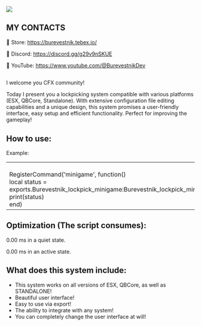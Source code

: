 <div><img src='[https://forum.cfx.re/uploads/default/original/5X/1/d/3/d/1d3ddc3f49ba1bf8cd6957664b74f84154a0d7f3.jpeg](https://forum.cfx.re/uploads/default/original/4X/9/1/0/910217f9219153d871ad5105d54ab25f4d806299.jpeg)'/> 

## MY CONTACTS

:shopping_cart: Store: https://burevestnik.tebex.io/

:mega: Discord: https://discord.gg/g29v9nSKUE

:movie_camera: YouTube: https://www.youtube.com/@BurevestnikDev

##

I welcome you CFX community!

Today I present you a lockpicking system compatible with various platforms (ESX, QBCore, Standalone). With extensive configuration file editing capabilities and a unique design, this system promises a user-friendly interface, easy setup and efficient functionality. Perfect for improving the gameplay!

## How to use:

Example:

<table><tr><td>
<br>RegisterCommand('minigame', function()
    <br>local status = exports.Burevestnik_lockpick_minigame:Burevestnik_lockpick_minigame_start()
    <br>print(status)
<br>end)
</td></tr></table>

## Optimization (The script consumes):

0.00 ms in a quiet state.

0.00 ms in an active state.

## What does this system include:

* This system works on all versions of ESX, QBCore, as well as STANDALONE!
* Beautiful user interface!
* Easy to use via export!
* The ability to integrate with any system!
* You can completely change the user interface at will!
